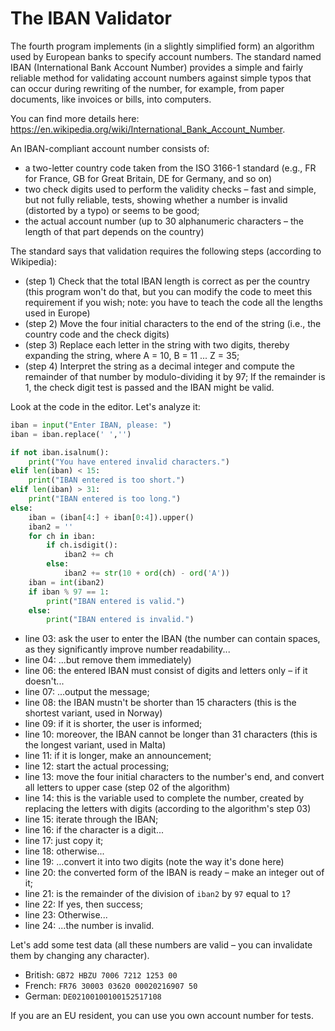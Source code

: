 # The IBAN Validator
The fourth program implements (in a slightly simplified form) an algorithm used by European banks to specify account numbers. The standard named IBAN (International Bank Account Number) provides a simple and fairly reliable method for validating account numbers against simple typos that can occur during rewriting of the number, for example, from paper documents, like invoices or bills, into computers.

You can find more details here: https://en.wikipedia.org/wiki/International_Bank_Account_Number.

An IBAN-compliant account number consists of:

 - a two-letter country code taken from the ISO 3166-1 standard (e.g., FR for France, GB for Great Britain, DE for Germany, and so on)
 - two check digits used to perform the validity checks – fast and simple, but not fully reliable, tests, showing whether a number is invalid (distorted by a typo) or seems to be good;
 - the actual account number (up to 30 alphanumeric characters – the length of that part depends on the country)

The standard says that validation requires the following steps (according to Wikipedia):

 - (step 1) Check that the total IBAN length is correct as per the country (this program won't do that, but you can modify the code to meet this requirement if you wish; note: you have to teach the code all the lengths used in Europe)
 - (step 2) Move the four initial characters to the end of the string (i.e., the country code and the check digits)
 - (step 3) Replace each letter in the string with two digits, thereby expanding the string, where A = 10, B = 11 ... Z = 35;
 - (step 4) Interpret the string as a decimal integer and compute the remainder of that number by modulo-dividing it by 97; If the remainder is 1, the check digit test is passed and the IBAN might be valid.

Look at the code in the editor. Let's analyze it:

```python
iban = input("Enter IBAN, please: ")
iban = iban.replace(' ','')

if not iban.isalnum():
    print("You have entered invalid characters.")
elif len(iban) < 15:
    print("IBAN entered is too short.")
elif len(iban) > 31:
    print("IBAN entered is too long.")
else:
    iban = (iban[4:] + iban[0:4]).upper()
    iban2 = ''
    for ch in iban:
        if ch.isdigit():
            iban2 += ch
        else:
            iban2 += str(10 + ord(ch) - ord('A'))
    iban = int(iban2)
    if iban % 97 == 1:
        print("IBAN entered is valid.")
    else:
        print("IBAN entered is invalid.")
```

 - line 03: ask the user to enter the IBAN (the number can contain spaces, as they significantly improve number readability...
 - line 04: ...but remove them immediately)
 - line 06: the entered IBAN must consist of digits and letters only – if it doesn't...
 - line 07: ...output the message;
 - line 08: the IBAN mustn't be shorter than 15 characters (this is the shortest variant, used in Norway)
 - line 09: if it is shorter, the user is informed;
 - line 10: moreover, the IBAN cannot be longer than 31 characters (this is the longest variant, used in Malta)
 - line 11: if it is longer, make an announcement;
 - line 12: start the actual processing;
 - line 13: move the four initial characters to the number's end, and convert all letters to upper case (step 02 of the algorithm)
 - line 14: this is the variable used to complete the number, created by replacing the letters with digits (according to the algorithm's step 03)
 - line 15: iterate through the IBAN;
 - line 16: if the character is a digit...
 - line 17: just copy it;
 - line 18: otherwise...
 - line 19: ...convert it into two digits (note the way it's done here)
 - line 20: the converted form of the IBAN is ready – make an integer out of it;
 - line 21: is the remainder of the division of ```iban2``` by ```97``` equal to ```1```?
 - line 22: If yes, then success;
 - line 23: Otherwise...
 - line 24: ...the number is invalid.

Let's add some test data (all these numbers are valid – you can invalidate them by changing any character).

 - British: ```GB72 HBZU 7006 7212 1253 00```
 - French: ```FR76 30003 03620 00020216907 50```
 - German: ```DE02100100100152517108```

If you are an EU resident, you can use you own account number for tests.